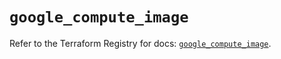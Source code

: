 # `google_compute_image`

Refer to the Terraform Registry for docs: [`google_compute_image`](https://registry.terraform.io/providers/hashicorp/google/5.30.0/docs/resources/compute_image).
